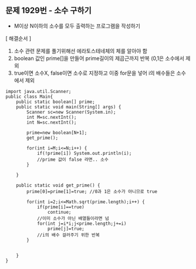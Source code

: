   
## 문제 1929번 - 소수 구하기

* M이상 N이하의 소수를 모두 출력하는 프로그램을 작성하기</br>

[ 해결순서 ]
1. 소수 관련 문제를 풀기위해선 에라토스테네체의 체를 알아야 함
2. boolean 값인 prime[]을 만들어 prime길이의 제곱근까지 반복 (0,1은 소수에서 제외
3. true이면 소수X, false이면 소수로 지정하고 이중 for문을 넣어 i의 배수들은 소수에서 제외
```
import java.util.Scanner;
public class Main{
	public static boolean[] prime;
	public static void main(String[] args) {
		Scanner sc=new Scanner(System.in);
		int M=sc.nextInt();
		int N=sc.nextInt();
		
		prime=new boolean[N+1];
		get_prime();
		
		for(int i=M;i<=N;i++) {
			if(!prime[i]) System.out.println(i);
			//prime 값이 false 라면.. 소수
		}
		
	}
	
	public static void get_prime() {
		prime[0]=prime[1]=true; //0과 1은 소수가 아니므로 true
		
		for(int i=2;i<=Math.sqrt(prime.length);i++) {
			if(prime[i]==true)
				continue;
			//이미 소수가 아닌 배열들이라면 넘
			for(int j=i*i;j<prime.length;j+=i)
				prime[j]=true;
			//i의 배수 걸러주기 위한 반복
		}
		
		
	}
}
```
		
		



